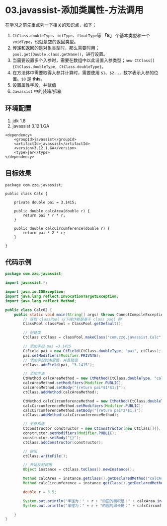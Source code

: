 # 03.javassist-添加类属性-方法调用

在学习之前先重点列一下相关的知识点，如下；

1. `CtClass.doubleType`、`intType`、`floatType`等 **「8」** 个基本类型和一个`voidType`，也就是空的返回类型。
2. 传递和返回的是对象类型时，那么需要时用；`pool.get(Double.class.getName()`，进行设置。
3. 当需要设置多个入参时，需要在数组中以此设置入参类型；`new CtClass[]{CtClass.doubleType, CtClass.doubleType}`。
4. 在方法体中需要取得入参并计算时，需要使用 `$1`、`$2` ...，数字表示入参的位置。`$0` 是 **this**。
5. 设置属性字段，并赋值
6. `Javassist` 中的装箱/拆箱



## 环境配置

1. jdk 1.8
2. javassist 3.12.1.GA

```
<dependency>
    <groupId>javassist</groupId>
    <artifactId>javassist</artifactId>
    <version>3.12.1.GA</version>
    <type>jar</type>
</dependency>
```

## 目标效果

```
package com.zzq.javassist;

public class Calc {

    private double pai = 3.1415;

    public double calcArea(double r) {
        return pai * r * r;
    }

    public double calcCircumference(double r) {
        return pai * 2 * r;
    }

}
```

## 代码示例

```java
package com.zzq.javassist;

import javassist.*;

import java.io.IOException;
import java.lang.reflect.InvocationTargetException;
import java.lang.reflect.Method;

public class Calc02 {
    public static void main(String[] args) throws CannotCompileException, NotFoundException, IOException, IllegalAccessException, InstantiationException, NoSuchMethodException, InvocationTargetException {
        // 获取 classPool 以下操作都是基于 class pool 的
        ClassPool classPool = ClassPool.getDefault();

        // 创建类
        CtClass ctClass = classPool.makeClass("com.zzq.javassist.Calc");

        // 添加字段 pai =3.1415
        CtField pai = new CtField(CtClass.doubleType, "pai", ctClass);
        pai.setModifiers(Modifier.PRIVATE);
        // 添加字段到类里面，并且赋值
        ctClass.addField(pai, "3.1415");

        // 添加方法
        CtMethod calcAreaMethod = new CtMethod(CtClass.doubleType, "calcArea", new CtClass[]{CtClass.doubleType}, ctClass);
        calcAreaMethod.setModifiers(Modifier.PUBLIC);
        calcAreaMethod.setBody("{return pai*$1*$1;}");
        ctClass.addMethod(calcAreaMethod);

        CtMethod calcCircumferenceMethod = new CtMethod(CtClass.doubleType, "calcCircumference", new CtClass[]{CtClass.doubleType}, ctClass);
        calcCircumferenceMethod.setModifiers(Modifier.PUBLIC);
        calcCircumferenceMethod.setBody("{return pai*2*$1;}");
        ctClass.addMethod(calcCircumferenceMethod);

        // 无参构造
        CtConstructor constructor = new CtConstructor(new CtClass[]{}, ctClass);
        constructor.setModifiers(Modifier.PUBLIC);
        constructor.setBody("{}");
        ctClass.addConstructor(constructor);

        // 输出
        ctClass.writeFile();

        // 开始反射调用
        Object instance = ctClass.toClass().newInstance();

        Method calcArea = instance.getClass().getDeclaredMethod("calcArea", double.class);
        Method calcCircumference = instance.getClass().getDeclaredMethod("calcCircumference", double.class);

        double r = 3.5;

        System.out.println("半径为：" + r + "的园的面积是：" + calcArea.invoke(instance, r));
        System.out.println("半径为：" + r + "的园的周长是：" + calcCircumference.invoke(instance, r));

    }
}
```